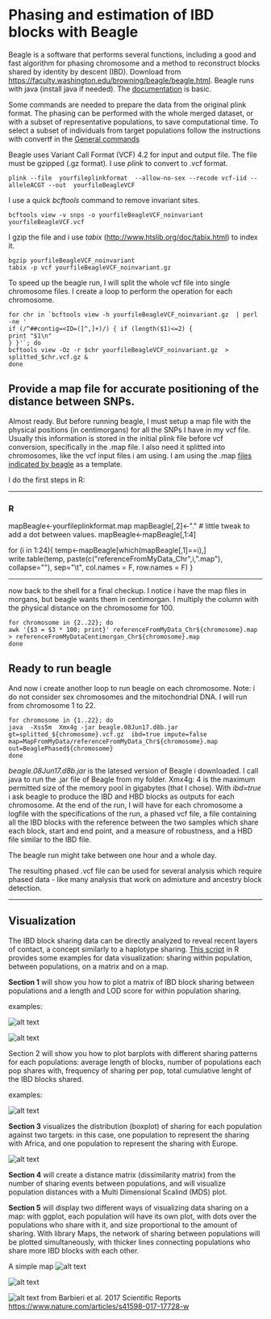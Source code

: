 # Phasing and estimation of IBD blocks with Beagle

Beagle is a software that performs several functions, including a good and fast algorithm for phasing chromosome and a method to reconstruct blocks shared by identity by descent (IBD).
Download from https://faculty.washington.edu/browning/beagle/beagle.html.  Beagle runs with java (install java if needed). The [documentation](https://faculty.washington.edu/browning/beagle/beagle_4.1_21Jan17.pdf) is basic.

Some commands are needed to prepare the data from the original plink format.
The phasing can be performed with the whole merged dataset, or with a subset of representative populations, to save computational time. To select a subset of individuals from target populations follow the instructions with convertf in the [General commands](https://github.com/chiarabarbieri/SNPs_HumanOrigins_Recipes/blob/master/GeneralCommands.md)

Beagle uses Variant Call Format (VCF) 4.2 for input and output file. The file must be gzipped (.gz format). I use *plink* to convert to .vcf format.

```
plink --file  yourfileplinkformat  --allow-no-sex --recode vcf-iid --alleleACGT --out  yourfileBeagleVCF
```

I use a quick *bcftools* command to remove invariant sites.

```
bcftools view -v snps -o yourfileBeagleVCF_noinvariant yourfileBeagleVCF.vcf
```

I gzip the file and i use *tabix* (http://www.htslib.org/doc/tabix.html) to index it.
```
bgzip yourfileBeagleVCF_noinvariant
tabix -p vcf yourfileBeagleVCF_noinvariant.gz
```
To speed up the beagle run, I will split the whole vcf file into single chromosome files. I create a loop to perform the operation for each chromosome.

```
for chr in `bcftools view -h yourfileBeagleVCF_noinvariant.gz  | perl -ne '
if (/^##contig=<ID=([^,]+)/) { if (length($1)<=2) {
print "$1\n"
} }'`; do
bcftools view -Oz -r $chr yourfileBeagleVCF_noinvariant.gz  > splitted_$chr.vcf.gz &
done
```

## Provide a map file for accurate positioning of the distance between SNPs.
Almost ready. But before running beagle, I must setup a map file with the physical positions (in centimorgans) for all the SNPs I have in my vcf file. Usually this information is stored in the initial plink file before vcf conversion, specifically in the .map file. I also need it splitted into chromosomes, like the vcf input files i am using. I am using the .map [files indicated by beagle](http://bochet.gcc.biostat.washington.edu/beagle/genetic_maps/) as a template.

I do the first steps in R:

-------------------------
### R

mapBeagle<-yourfileplinkformat.map
mapBeagle[,2]<-"."   # little tweak to add a dot between values.
mapBeagle<-mapBeagle[,1:4]

for (i in 1:24){
temp<-mapBeagle[which(mapBeagle[,1]==i),]
write.table(temp, paste(c("referenceFromMyData_Chr",i,".map"), collapse=""), sep="\t",  col.names = F, row.names = F)
}

----------------------------

now back to the shell for a final checkup.
I notice i have the map files in morgans, but beagle wants them in centimorgan. I multiply the column with the physical distance on the chromosome for 100.

```
for chromosome in {2..22}; do
awk '{$3 = $3 * 100; print}' referenceFromMyData_Chr${chromosome}.map > referenceFromMyDataCentimorgan_Chr${chromosome}.map
done
```

## Ready to run beagle

And now i create another  loop to run beagle on each chromosome. Note: i do not consider sex chromosomes and the mitochondrial DNA. I will run from chromosome 1 to 22.

```
for chromosome in {1..22}; do
java  -Xss5m  Xmx4g -jar beagle.08Jun17.d8b.jar gt=splitted_${chromosome}.vcf.gz  ibd=true impute=false map=MapFromMyData/referenceFromMyData_Chr${chromosome}.map out=BeaglePhased${chromosome}
done

```


*beagle.08Jun17.d8b.jar* is the latesed version of Beagle i downloaded. I call java to run the .jar file of Beagle from my folder.
Xmx4g: 4 is the maximum permitted size of the memory pool in gigabytes (that I chose).
With *ibd=true* i ask beagle to produce the IBD and HBD blocks as outputs for each chromosome.
At the end of the run, I will have for each chromosome a logfile with the specifications of the run, a phased vcf file, a file containing all the IBD blocks with the reference between the two samples which share each block, start and end point, and a measure of robustness, and a HBD file similar to the IBD file.

The beagle run might take between one hour and a whole day.

The resulting phased .vcf file can be used for several analysis which require phased data - like many analysis that work on admixture and ancestry block detection.

_________________________________________
## Visualization

The IBD block sharing data can be directly analyzed to reveal recent layers of contact, a concept similarly to a haplotype sharing.
[This script](https://github.com/chiarabarbieri/SNPs_HumanOrigins_Recipes/blob/master/BEAGLE/plotting_IBD_fromBeagle.r) in R provides some examples for data visualization: sharing within population, between populations, on a matrix and on a map.

**Section 1** will show you how to plot a matrix of IBD block sharing between populations and a length and LOD score for within population sharing.

examples:

![alt text](https://github.com/chiarabarbieri/SNPs_HumanOrigins_Recipes/blob/master/BEAGLE/1.1.png)

![alt text](https://github.com/chiarabarbieri/SNPs_HumanOrigins_Recipes/blob/master/BEAGLE/1.2.png)


Section 2 will show you how to plot barplots with different sharing patterns for each populations: average length of blocks, number of populations each pop shares with, frequency of sharing per pop, total cumulative lenght of the IBD blocks shared.

examples:

![alt text](https://github.com/chiarabarbieri/SNPs_HumanOrigins_Recipes/blob/master/BEAGLE/2.png)


**Section 3** visualizes the distribution (boxplot) of sharing for each population against two targets: in this case, one population to represent the sharing with Africa, and one population to represent the sharing with Europe.

![alt text](https://github.com/chiarabarbieri/SNPs_HumanOrigins_Recipes/blob/master/BEAGLE/3.png)


**Section 4** will create a distance matrix (dissimilarity matrix) from the number of sharing events between populations, and will visualize population distances with a Multi Dimensional Scalind (MDS) plot.

**Section 5** will display two different ways of visualizing data sharing on a map: with ggplot, each population will have its own plot, with dots over the populations who share with it, and size proportional to the amount of sharing. With library Maps, the network of sharing between populations will be plotted simultaneously, with thicker lines connecting populations who share more IBD blocks with each other.

A simple map
![alt text](https://github.com/chiarabarbieri/SNPs_HumanOrigins_Recipes/blob/master/BEAGLE/4.1.png)


![alt text](https://github.com/chiarabarbieri/SNPs_HumanOrigins_Recipes/blob/master/BEAGLE/4.png)

![alt text](https://media.springernature.com/lw900/springer-static/image/art%3A10.1038%2Fs41598-017-17728-w/MediaObjects/41598_2017_17728_Fig5_HTML.jpg)
from Barbieri et al. 2017 Scientific Reports https://www.nature.com/articles/s41598-017-17728-w
